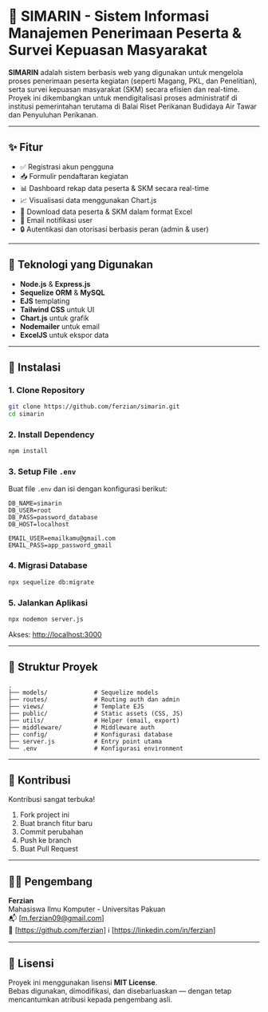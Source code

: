 
# 🌊 SIMARIN - Sistem Informasi Manajemen Penerimaan Peserta & Survei Kepuasan Masyarakat

**SIMARIN** adalah sistem berbasis web yang digunakan untuk mengelola proses penerimaan peserta kegiatan (seperti Magang, PKL, dan Penelitian), serta survei kepuasan masyarakat (SKM) secara efisien dan real-time. Proyek ini dikembangkan untuk mendigitalisasi proses administratif di institusi pemerintahan terutama di Balai Riset Perikanan Budidaya Air Tawar dan Penyuluhan Perikanan.

---

## ✨ Fitur

- ✅ Registrasi akun pengguna
- 📥 Formulir pendaftaran kegiatan
- 📊 Dashboard rekap data peserta & SKM secara real-time
- 📈 Visualisasi data menggunakan Chart.js
- 📄 Download data peserta & SKM dalam format Excel
- 🔔 Email notifikasi user
- 🔒 Autentikasi dan otorisasi berbasis peran (admin & user)

---

## 🧰 Teknologi yang Digunakan

- **Node.js** & **Express.js**
- **Sequelize ORM** & **MySQL**
- **EJS** templating
- **Tailwind CSS** untuk UI
- **Chart.js** untuk grafik
- **Nodemailer** untuk email
- **ExcelJS** untuk ekspor data

---

## 🚀 Instalasi

### 1. Clone Repository

```bash
git clone https://github.com/ferzian/simarin.git
cd simarin
```

### 2. Install Dependency

```bash
npm install
```

### 3. Setup File `.env`

Buat file `.env` dan isi dengan konfigurasi berikut:

```env
DB_NAME=simarin
DB_USER=root
DB_PASS=password_database
DB_HOST=localhost

EMAIL_USER=emailkamu@gmail.com
EMAIL_PASS=app_password_gmail
```

### 4. Migrasi Database

```bash
npx sequelize db:migrate
```

### 5. Jalankan Aplikasi

```bash
npx nodemon server.js
```

Akses: [http://localhost:3000](http://localhost:3000)

---

## 📁 Struktur Proyek

```
.
├── models/             # Sequelize models
├── routes/             # Routing auth dan admin
├── views/              # Template EJS
├── public/             # Static assets (CSS, JS)
├── utils/              # Helper (email, export)
├── middleware/         # Middleware auth
├── config/             # Konfigurasi database
├── server.js           # Entry point utama
└── .env                # Konfigurasi environment
```

---

## 🤝 Kontribusi

Kontribusi sangat terbuka!

1. Fork project ini
2. Buat branch fitur baru
3. Commit perubahan
4. Push ke branch
5. Buat Pull Request

---

## 👨‍💻 Pengembang

**Ferzian**  
Mahasiswa Ilmu Komputer - Universitas Pakuan  
📬 [m.ferzian09@gmail.com]  
🔗 [https://github.com/ferzian]
ℹ️ [https://linkedin.com/in/ferzian]

---

## 📄 Lisensi

Proyek ini menggunakan lisensi **MIT License**.  
Bebas digunakan, dimodifikasi, dan disebarluaskan — dengan tetap mencantumkan atribusi kepada pengembang asli.
